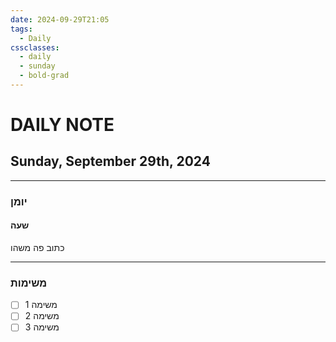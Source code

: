 ```yaml
---
date: 2024-09-29T21:05
tags:
  - Daily
cssclasses:
  - daily
  - sunday
  - bold-grad
---
```

# DAILY NOTE
## Sunday, September 29th, 2024
***
### יומן
#### שעה
כתוב פה משהו
***
### משימות
- [ ] משימה 1
- [ ] משימה 2
- [ ] משימה 3